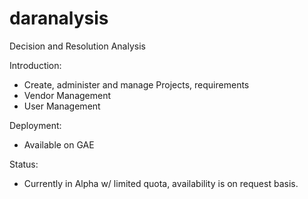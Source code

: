 # daranalysis 
Decision and Resolution Analysis

Introduction:

 - Create, administer and manage Projects, requirements
 - Vendor Management
 - User Management
 
Deployment:
 - Available on GAE

Status:
 - Currently in Alpha w/ limited quota, availability is on request basis.
